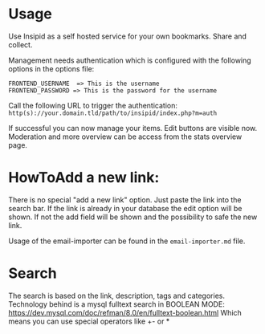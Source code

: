 # Usage

Use Insipid as a self hosted service for your own bookmarks. Share and collect.

Management needs authentication which is configured with the following options in the options file:

```
FRONTEND_USERNAME  => This is the username
FRONTEND_PASSWORD => This is the password for the username
```

Call the following URL to trigger the authentication: `http(s)://your.domain.tld/path/to/insipid/index.php?m=auth`

If successful you can now manage your items. Edit buttons are visible now.
Moderation and more overview can be access from the stats overview page.

# HowToAdd a new link:

There is no special "add a new link" option. Just paste the link into the search bar.
If the link is already in your database the edit option will be shown.
If not the add field will be shown and the possibility to safe the new link.

Usage of the email-importer can be found in the `email-importer.md` file.

# Search
The search is based on the link, description, tags and categories.
Technology behind is a mysql fulltext search in BOOLEAN MODE: https://dev.mysql.com/doc/refman/8.0/en/fulltext-boolean.html
Which means you can use special operators like +- or *
